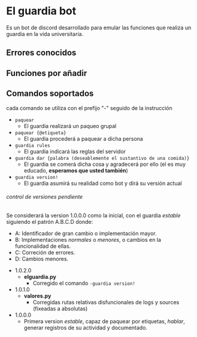 # El guardia bot
Es un bot de discord desarrollado para emular las funciones que realiza un guardia en la vida universitaria.

## Errores conocidos

## Funciones por añadir

## Comandos soportados
cada comando se utiliza con el prefijo "-" seguido de la instrucción
* `paquear`
  * El guardia realizará un paqueo grupal
* `paquear {@etiqueta}`
  * El guardia procederá a paquear a dicha persona
* `guardia rules`
  * El guardia indicará las reglas del servidor
* `guardia dar {palabra (deseablemente el sustantivo de una comida)}`
  * El guardia se comerá dicha cosa y agradecerá por ello (el es muy educado, **esperamos que usted también**)
* `guardia version!`
  * El guardia asumirá su realidad como bot y dirá su versión actual
###### _control de versiones pendiente_
Se considerará la version 1.0.0.0 como la inicial, con el guardia _estable_ siguiendo el patrón A.B.C.D donde:
- A: Identificador de gran cambio o implementación mayor.
- B: Implementaciones _normales_ o _menores_, o cambios en la funcionalidad de ellas.
- C: Correción de errores.
- D: Cambios menores.

* 1.0.2.0
  * **elguardia.py**
    * Corregido el comando `-guardia version!`
* 1.0.1.0
  * **valores.py**
    * Corregidas rutas relativas disfuncionales de logs y sources (fixeadas a absolutas)
* 1.0.0.0
  * Primera version _estable_, capaz de paquear por etiquetas, _hablar_, generar registros de su actividad y documentado.